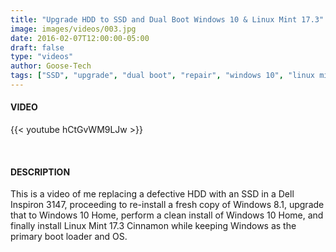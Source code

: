 ```yaml
---
title: "Upgrade HDD to SSD and Dual Boot Windows 10 & Linux Mint 17.3"
image: images/videos/003.jpg
date: 2016-02-07T12:00:00-05:00
draft: false
type: "videos"
author: Goose-Tech
tags: ["SSD", "upgrade", "dual boot", "repair", "windows 10", "linux mint"]
---
```


#### VIDEO

{{< youtube hCtGvWM9LJw >}}

&nbsp;

#### DESCRIPTION

This is a video of me replacing a defective HDD with an SSD in a Dell Inspiron 3147, proceeding to re-install a fresh copy of Windows 8.1, upgrade that to Windows 10 Home, perform a clean install of Windows 10 Home, and finally install Linux Mint 17.3 Cinnamon while keeping Windows as the primary boot loader and OS.